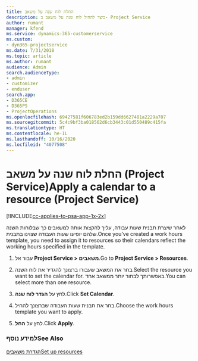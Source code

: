 ```yaml
---
title: החלת לוח שנה על משאב
description: כיצד להחיל לוח שנה על משאב ב- Project Service
author: rumant
manager: kfend
ms.service: dynamics-365-customerservice
ms.custom:
- dyn365-projectservice
ms.date: 7/31/2018
ms.topic: article
ms.author: rumant
audience: Admin
search.audienceType:
- admin
- customizer
- enduser
search.app:
- D365CE
- D365PS
- ProjectOperations
ms.openlocfilehash: 69427581f606783ed2b159dd6627481a2229a707
ms.sourcegitcommit: 5c4c9bf3ba018562d6cb3443c01d550489c415fa
ms.translationtype: HT
ms.contentlocale: he-IL
ms.lasthandoff: 10/16/2020
ms.locfileid: "4077508"
---
```

# <a name="apply-a-calendar-to-a-resource-project-service"></a><span data-ttu-id="878f3-103">החלת לוח שנה על משאב (Project Service)</span><span class="sxs-lookup"><span data-stu-id="878f3-103">Apply a calendar to a resource (Project Service)</span></span>

[!INCLUDE[cc-applies-to-psa-app-1x-2x](../includes/cc-applies-to-psa-app-1x-2x.md)]

<span data-ttu-id="878f3-104">לאחר שיצרת תבנית שעות עבודה, עליך להקצות אותה למשאבים כך שבלוחות השנה שלהם יופיעו שעות העבודה שצוינו בתבנית.</span><span class="sxs-lookup"><span data-stu-id="878f3-104">Once you’ve created a work hours template, you need to assign it to resources so their calendars reflect the working hours specified in the template.</span></span>  
  
1.  <span data-ttu-id="878f3-105">עבור אל **Project Service > משאבים**.</span><span class="sxs-lookup"><span data-stu-id="878f3-105">Go to **Project Service > Resources**.</span></span>  
  
2.  <span data-ttu-id="878f3-106">בחר את המשאב שעבורו ברצונך להגדיר את לוח השנה.</span><span class="sxs-lookup"><span data-stu-id="878f3-106">Select the resource you want to set the calendar for.</span></span> <span data-ttu-id="878f3-107">באפשרותך לבחור יותר ממשאב אחד.</span><span class="sxs-lookup"><span data-stu-id="878f3-107">You can select more than one resource.</span></span>  
  
3.  <span data-ttu-id="878f3-108">לחץ על **הגדר לוח שנה**.</span><span class="sxs-lookup"><span data-stu-id="878f3-108">Click **Set Calendar**.</span></span>  
  
4.  <span data-ttu-id="878f3-109">בחר את תבנית שעות העבודה שברצונך להחיל.</span><span class="sxs-lookup"><span data-stu-id="878f3-109">Choose the work hours template you want to apply.</span></span>  
  
5.  <span data-ttu-id="878f3-110">לחץ על **החל**.</span><span class="sxs-lookup"><span data-stu-id="878f3-110">Click **Apply**.</span></span>  
  
### <a name="see-also"></a><span data-ttu-id="878f3-111">למידע נוסף</span><span class="sxs-lookup"><span data-stu-id="878f3-111">See Also</span></span>  
 [<span data-ttu-id="878f3-112">הגדרת משאבים</span><span class="sxs-lookup"><span data-stu-id="878f3-112">Set up resources</span></span>](../psa/set-up-resources.md)
